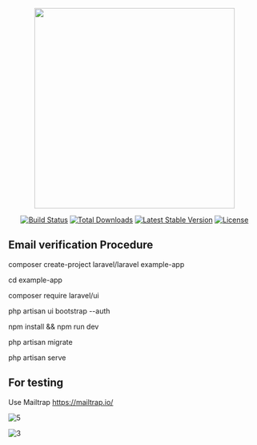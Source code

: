 <p align="center"><a href="https://laravel.com" target="_blank"><img src="https://raw.githubusercontent.com/laravel/art/master/logo-lockup/5%20SVG/2%20CMYK/1%20Full%20Color/laravel-logolockup-cmyk-red.svg" width="400"></a></p>

<p align="center">
<a href="https://travis-ci.org/laravel/framework"><img src="https://travis-ci.org/laravel/framework.svg" alt="Build Status"></a>
<a href="https://packagist.org/packages/laravel/framework"><img src="https://img.shields.io/packagist/dt/laravel/framework" alt="Total Downloads"></a>
<a href="https://packagist.org/packages/laravel/framework"><img src="https://img.shields.io/packagist/v/laravel/framework" alt="Latest Stable Version"></a>
<a href="https://packagist.org/packages/laravel/framework"><img src="https://img.shields.io/packagist/l/laravel/framework" alt="License"></a>
</p>

## Email verification Procedure

composer create-project laravel/laravel example-app

cd example-app

composer require laravel/ui

php artisan ui bootstrap --auth

npm install && npm run dev

php artisan migrate

php artisan serve


## For testing
Use Mailtrap https://mailtrap.io/

![5](https://user-images.githubusercontent.com/80118217/180148526-5ab82293-d0bd-4a54-9839-00ac7fb16a52.JPG)



![3](https://user-images.githubusercontent.com/80118217/180148589-713bc44d-ab2d-4285-8a33-db12e749b327.JPG)



